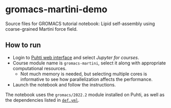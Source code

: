 # gromacs-martini-demo

Source files for GROMACS tutorial notebook: Lipid self-assembly using
coarse-grained Martini force field.

## How to run

* Login to [Puhti web interface](https://www.puhti.csc.fi) and select
  *Jupyter for courses*.
* Course module name is `gromacs-martini`, select it along with appropriate
  computational resources.
  * Not much memory is needed, but selecting multiple cores is informative to
    see how parallelization affects the performance.
* Launch the notebook and follow the instructions.

The notebook uses the `gromacs/2022.2` module installed on Puhti, as well as
the dependencies listed in [`def.yml`](def.yml).
